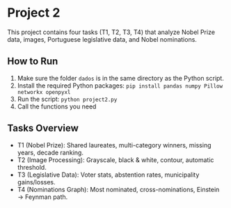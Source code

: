 # Project 2
This project contains four tasks (T1, T2, T3, T4) that analyze Nobel Prize data, images, Portuguese legislative data, and Nobel nominations.  

## How to Run
1. Make sure the folder `dados` is in the same directory as the Python script.
2. Install the required Python packages: ```pip install pandas numpy Pillow networkx openpyxl```
3. Run the script: ```python project2.py```
4. Call the functions you need

## Tasks Overview
- T1 (Nobel Prize): Shared laureates, multi-category winners, missing years, decade ranking.
- T2 (Image Processing): Grayscale, black & white, contour, automatic threshold.
- T3 (Legislative Data): Voter stats, abstention rates, municipality gains/losses.
- T4 (Nominations Graph): Most nominated, cross-nominations, Einstein → Feynman path.
